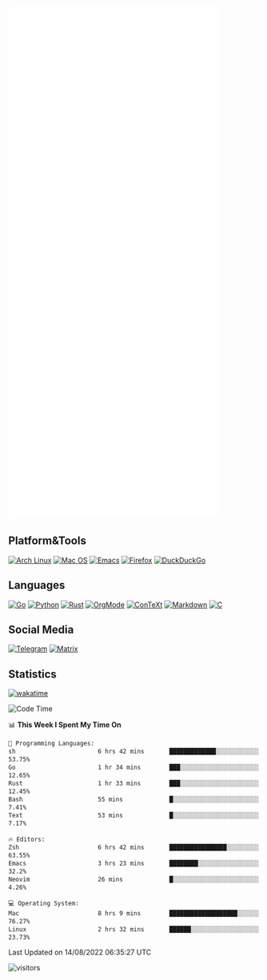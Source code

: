 ![Metrics](https://github.com/SteamedFish/SteamedFish/blob/master/github-metrics.svg)

## Platform&Tools

[![Arch Linux](https://img.shields.io/badge/ArchLinux-1793D1?logo=arch-linux&logoColor=fff&style=flat-square)](https://archlinux.org/)
[![Mac OS](https://img.shields.io/badge/MacOS-000000?style=flat-square&logo=macos&logoColor=F0F0F0)](https://www.apple.com/macos/)
[![Emacs](https://img.shields.io/badge/Emacs-%237F5AB6.svg?&style=flat-square&logo=gnu-emacs&logoColor=white)](https://www.gnu.org/software/emacs/)
[![Firefox](https://img.shields.io/badge/Firefox-FF7139?style=flat-square&logo=Firefox-Browser&logoColor=white)](https://firefox.com/)
[![DuckDuckGo](https://img.shields.io/badge/DuckDuckGo-DE5833?style=flat-square&logo=DuckDuckGo&logoColor=white)](https://duckduckgo.com/)

## Languages

[![Go](https://img.shields.io/badge/Golang-%2300ADD8.svg?style=flat-square&logo=go&logoColor=white)](https://golang.org/)
[![Python](https://img.shields.io/badge/Python-3670A0?style=flat-square&logo=python&logoColor=ffdd54)](https://www.python.org/)
[![Rust](https://img.shields.io/badge/Rust-%23000000.svg?style=flat-square&logo=rust&logoColor=white)](https://www.rust-lang.org/)
[![OrgMode](https://img.shields.io/badge/OrgMode-%23000000.svg?style=flat-square&logo=org&logoColor=white)](https://orgmode.org/)
[![ConTeXt](https://img.shields.io/badge/ConTeXt-%23008080.svg?style=flat-square&logo=latex&logoColor=white)](https://contextgarden.net/)
[![Markdown](https://img.shields.io/badge/MarkDown-%23000000.svg?style=flat-square&logo=markdown&logoColor=white)](https://daringfireball.net/projects/markdown/)
[![C](https://img.shields.io/badge/C-%2300599C.svg?style=flat-square&logo=c&logoColor=white)](https://www.iso.org/standard/74528.html)

## Social Media
[![Telegram](https://img.shields.io/badge/SteamedFish-2CA5E0?style=social&logo=telegram&logoColor=white)](https://t.me/SteamedFish)
[![Matrix](https://img.shields.io/badge/SteamedFish-2CA5E0?style=social&logo=matrix&logoColor=black)](https://matrix.to/#/@i:steamedfish.org)

## Statistics
[![wakatime](https://wakatime.com/badge/user/168280d6-fcf2-4b4f-ad3a-dc4612f35b38.svg)](https://wakatime.com/@168280d6-fcf2-4b4f-ad3a-dc4612f35b38)

<!--START_SECTION:waka-->
![Code Time](http://img.shields.io/badge/Code%20Time-1%2C960%20hrs%2011%20mins-blue)

📊 **This Week I Spent My Time On** 

```text
💬 Programming Languages: 
sh                       6 hrs 42 mins       █████████████░░░░░░░░░░░░   53.75% 
Go                       1 hr 34 mins        ███░░░░░░░░░░░░░░░░░░░░░░   12.65% 
Rust                     1 hr 33 mins        ███░░░░░░░░░░░░░░░░░░░░░░   12.45% 
Bash                     55 mins             █░░░░░░░░░░░░░░░░░░░░░░░░   7.41% 
Text                     53 mins             █░░░░░░░░░░░░░░░░░░░░░░░░   7.17%

🔥 Editors: 
Zsh                      6 hrs 42 mins       ████████████████░░░░░░░░░   63.55% 
Emacs                    3 hrs 23 mins       ████████░░░░░░░░░░░░░░░░░   32.2% 
Neovim                   26 mins             █░░░░░░░░░░░░░░░░░░░░░░░░   4.26%

💻 Operating System: 
Mac                      8 hrs 9 mins        ███████████████████░░░░░░   76.27% 
Linux                    2 hrs 32 mins       ██████░░░░░░░░░░░░░░░░░░░   23.73%

```


 Last Updated on 14/08/2022 06:35:27 UTC
<!--END_SECTION:waka-->

![visitors](https://visitor-badge.laobi.icu/badge?page_id=SteamedFish.SteamedFish)
